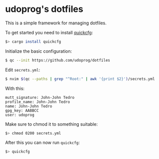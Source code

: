 # udoprog's dotfiles

This is a simple framework for managing dotfiles.

To get started you need to install [quickcfg]:

```bash
$> cargo install quickcfg
```

Initialize the basic configuration:

```bash
$ qc --init https://github.com/udoprog/dotfiles
```

Edit `secrets.yml`:

```bash
$ nvim $(qc --paths | grep "^Root:" | awk '{print $2}')/secrets.yml
```

With this:

```
mutt_signature: John-John Tedro
profile_name: John-John Tedro
name: John-John Tedro
gpg_key: AABBCC
user: udoprog
```

Make sure to chmod it to something suitable:

```bash
$> chmod 0200 secrets.yml
```

After this you can now run `quickcfg`:

```bash
$> quickcfg
```

[quickcfg]: https://github.com/udoprog/quickcfg
